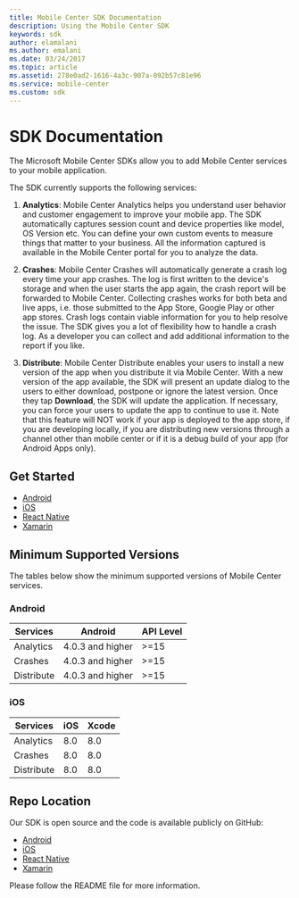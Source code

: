 ```yaml
---
title: Mobile Center SDK Documentation
description: Using the Mobile Center SDK
keywords: sdk
author: elamalani
ms.author: emalani
ms.date: 03/24/2017
ms.topic: article
ms.assetid: 278e0ad2-1616-4a3c-907a-092b57c81e96
ms.service: mobile-center
ms.custom: sdk
---
```


# SDK Documentation

The Microsoft Mobile Center SDKs allow you to add Mobile Center services to your mobile application.

The SDK currently supports the following services:

1. **Analytics**: Mobile Center Analytics helps you understand user behavior and customer engagement to improve your mobile app. The SDK automatically captures session count and device properties like model, OS Version etc. You can define your own custom events to measure things that matter to your business. All the information captured is available in the Mobile Center portal for you to analyze the data.

2. **Crashes**: Mobile Center Crashes will automatically generate a crash log every time your app crashes. The log is first written to the device's storage and when the user starts the app again, the crash report will be forwarded to Mobile Center. Collecting crashes works for both beta and live apps, i.e. those submitted to the App Store, Google Play or other app stores. Crash logs contain viable information for you to help resolve the issue. The SDK gives you a lot of flexibility how to handle a crash log. As a developer you can collect and add additional information to the report if you like.

3. **Distribute**: Mobile Center Distribute enables your users to install a new version of the app when you distribute it via Mobile Center. With a new version of the app available, the SDK will present an update dialog to the users to either download, postpone or ignore the latest version. Once they tap **Download**, the SDK will update the application. If necessary, you can force your users to update the app to continue to use it. Note that this feature will NOT work if your app is deployed to the app store, if you are developing locally, if you are distributing new versions through a channel other than mobile center or if it is a debug build of your app (for Android Apps only).


## Get Started

* [Android](getting-started/android.md)
* [iOS](getting-started/ios.md)
* [React Native](getting-started/react-native.md)
* [Xamarin](getting-started/xamarin.md)

## Minimum Supported Versions

The tables below show the minimum supported versions of Mobile Center services.

### Android

 Services         | Android            | API Level
 -----------------|--------------------|-----------
 Analytics        | 4.0.3 and higher   | >=15
 Crashes          | 4.0.3 and higher   | >=15
 Distribute       | 4.0.3 and higher   | >=15

### iOS

 Services         | iOS    | Xcode
 -----------------|--------|-------
 Analytics        | 8.0    | 8.0
 Crashes          | 8.0    | 8.0
 Distribute       | 8.0    | 8.0

## Repo Location

Our SDK is open source and the code is available publicly on GitHub:

* [Android](https://github.com/Microsoft/mobile-center-sdk-android/tree/master)
* [iOS](https://github.com/Microsoft/mobile-center-sdk-ios/tree/master)
* [React Native](https://github.com/Microsoft/MobileCenter-SDK-react-native)
* [Xamarin](https://github.com/Microsoft/mobile-center-sdk-xamarin/tree/master)

Please follow the README file for more information.

